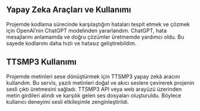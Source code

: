 ## Yapay Zeka Araçları ve Kullanımı

Projemde kodlama sürecinde karşılaştığım hataları tespit etmek ve çözmek için OpenAI’nin ChatGPT modelinden yararlandım. ChatGPT, hata mesajlarını anlamamda ve doğru çözümler üretmemde yardımcı oldu. Bu sayede kodlarımı daha hızlı ve hatasız geliştirebildim.

## TTSMP3 Kullanımı

Projemde metinleri sese dönüştürmek için TTSMP3 yapay zekâ aracını kullandım. Bu servis, yazılı metinleri doğal ve akıcı seslere çevirerek projenin sesli çıktı üretmesini sağladı. TTSMP3 API veya web arayüzü üzerinden metin girdileri alındı ve karşılık gelen ses dosyaları oluşturuldu. Böylece kullanıcı deneyimi sesli etkileşimle zenginleştirildi.

